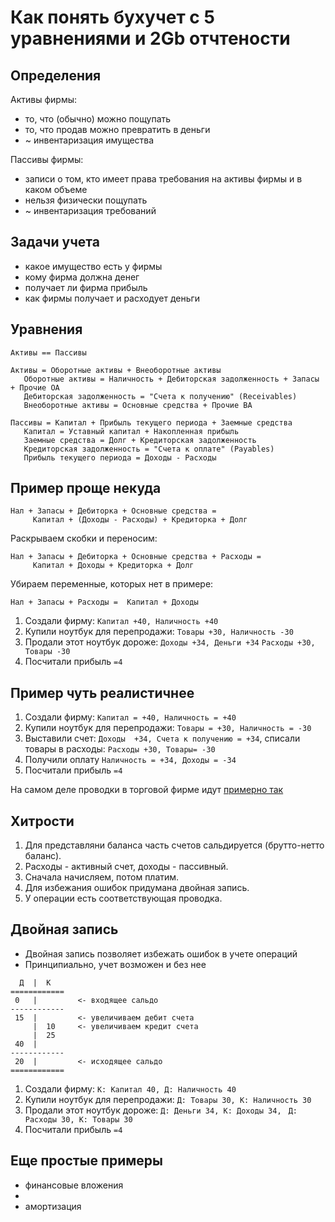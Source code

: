 Как понять бухучет с 5 уравнениями и 2Gb отчтености
===================================================

## Определения

Aктивы фирмы:
   - то, что (обычно) можно пощупать 
   - то, что продав можно превратить в деньги
   - ~ инвентаризация имущества

Пассивы фирмы:
   - записи о том, кто имеет права требования на активы фирмы и в каком объеме
   - нельзя физически пощупать
   - ~ инвентаризация требований

## Задачи учета

- какое имущество есть у фирмы
- кому фирма должна денег
- получает ли фирма прибыль
- как фирмы получает и расходует деньги


## Уравнения

```
Aктивы == Пассивы  
```

```
Aктивы = Оборотные активы + Внеоборотные активы
   Оборотные активы = Наличность + Дебиторская задолженность + Запасы + Прочие ОА
   Дебиторская задолженность = "Счета к получению" (Receivables)
   Внеоборотные активы = Основные средства + Прочие ВА
```

```
Пассивы = Капитал + Прибыль текущего периода + Заемные средства 
   Капитал = Уставный капитал + Накопленная прибыль    
   Заемные средства = Долг + Кредиторская задолженность  
   Кредиторская задолженность = "Счета к оплате" (Payables)
   Прибыль текущего периода = Доходы - Расходы
```

## Пример проще некуда

```
Нал + Запасы + Дебиторка + Основные средства = 
     Капитал + (Доходы - Расходы) + Кредиторка + Долг
```

Раскрываем скобки и переносим: 

```
Нал + Запасы + Дебиторка + Основные средства + Расходы = 
     Капитал + Доходы + Кредиторка + Долг
```

Убираем переменные, которых нет в примере: 

```
Нал + Запасы + Расходы =  Капитал + Доходы 
```


1. Создали фирму: ```Капитал +40, Наличность +40```
2. Купили ноутбук для перепродажи: ```Товары +30, Наличность -30```
3. Продали этот ноутбук дороже: ```Доходы +34, Деньги +34```
                                ```Расходы +30, Товары -30```
4. Посчитали прибыль ```=4```


## Пример чуть реалистичнее

1. Создали фирму: ```Капитал = +40, Наличность = +40```
2. Купили ноутбук для перепродажи: ```Товары = +30, Наличность = -30```
3. Выставили счет: ```Доходы  +34, Счета к получению = +34```,
   cписали товары в расходы: ```Расходы +30, Товары= -30```
5. Получили оплату ```Наличность = +34, Доходы = -34```
6. Посчитали прибыль ```=4```

На самом деле проводки в торговой фирме идут [примерно так](https://glavkniga.ru/situations/k503023)

## Хитрости

1. Для представляни баланса часть счетов сальдируется (брутто-нетто баланс). 
2. Расходы - активный счет, доходы - пассивный. 
3. Сначала начисляем, потом платим.
4. Для избежания ошибок придумана двойная запись.
5. У операции есть соответствующая проводка.

## Двойная запись

- Двойная запись позволяет избежать ошибок в учете операций 
- Принципиально, учет возможен и без нее

```
  Д  |  К     
============
 0   |         <- входящее сальдо 
------------     
 15  |         <- увеличиваем дебит счета
     |  10     <- увеличиваем кредит счета 
     |  25    
 40  |
------------     
 20  |         <- исходящее сальдо  
============
```

1. Создали фирму: ```К: Капитал 40, Д: Наличность 40```
2. Купили ноутбук для перепродажи: ```Д: Товары 30, К: Наличность 30```
3. Продали этот ноутбук дороже: ```Д: Деньги 34, К: Доходы 34, ```
                                ```Д: Расходы 30, К: Товары 30```
4. Посчитали прибыль ```=4```


## Еще простые примеры
- финансовые вложения
- 
- амортизация


